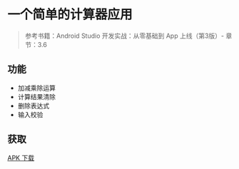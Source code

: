 # 一个简单的计算器应用

> 参考书籍：Android Studio 开发实战：从零基础到 App 上线（第3版）- 章节：3.6

## 功能

- 加减乘除运算
- 计算结果清除
- 删除表达式
- 输入校验

## 获取

[APK 下载](https://github.com/shilohooo/learn-android-dev/releases)
